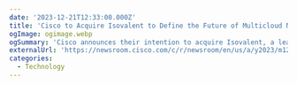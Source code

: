 ```yaml
---
date: '2023-12-21T12:33:00.000Z'
title: 'Cisco to Acquire Isovalent to Define the Future of Multicloud Networking and Security'
ogImage: ogimage.webp
ogSummary: 'Cisco announces their intention to acquire Isovalent, a leader in open source cloud native networking and security'
externalUrl: 'https://newsroom.cisco.com/c/r/newsroom/en/us/a/y2023/m12/cisco-to-acquire-isovalent-to-define-the-future-of-multicloud-networking-and-security.html'
categories:
  - Technology
---
```


